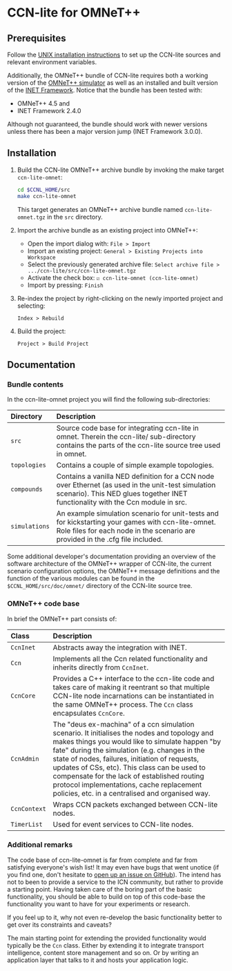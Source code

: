 # CCN-lite for OMNeT++

## Prerequisites

Follow the [UNIX installation instructions](README-unix.md) to set up the
CCN-lite sources and relevant environment variables.

Additionally, the OMNeT++ bundle of CCN-lite requires both a working version of
the [OMNeT++ simulator](https://omnetpp.org/) as well as an installed and built
version of the [INET Framework](https://inet.omnetpp.org/). Notice that the
bundle has been tested with:
* OMNeT++ 4.5 and
* INET Framework 2.4.0

Although not guaranteed, the bundle should work with newer versions unless there
has been a major version jump (INET Framework 3.0.0).

## Installation

1.  Build the CCN-lite OMNeT++ archive bundle by invoking the make target
    `ccn-lite-omnet`:

    ```bash
    cd $CCNL_HOME/src
    make ccn-lite-omnet
    ```

    This target generates an OMNeT++ archive bundle named `ccn-lite-omnet.tgz`
    in the `src` directory.

2.  Import the archive bundle as an existing project into OMNeT++:

    * Open the import dialog with: `File > Import`
    * Import an existing project: `General > Existing Projects into Workspace`
    * Select the previously generated archive file:
      `Select archive file > .../ccn-lite/src/ccn-lite-omnet.tgz`
    * Activate the check box: `☑ ccn-lite-omnet (ccn-lite-omnet)`
    * Import by pressing: `Finish`

3.  Re-index the project by right-clicking on the newly imported project and
    selecting:

    `Index > Rebuild`

4.  Build the project:

    `Project > Build Project`


## Documentation

### Bundle contents

In the ccn-lite-omnet project you will find the following sub-directories:

| Directory     | Description                                                  |
| :------------ | :------------------------------------------------------------|
| `src`         | Source code base for integrating ccn-lite in omnet. Therein the ccn-lite/ sub-directory contains the parts of the ccn-lite source tree used in omnet. |
| `topologies`  | Contains a couple of simple example topologies.              |
| `compounds`   | Contains a vanilla NED definition for a CCN node over Ethernet (as used in the unit-test simulation scenario). This NED glues together INET functionality with the Ccn module in src. |
| `simulations` | An example simulation scenario for unit-tests and for kickstarting your games with ccn-lite-omnet. Role files for each node in the scenario are provided in the .cfg file included. |


Some additional developer's documentation providing an overview of the software
architecture of the OMNeT++ wrapper of CCN-lite, the current scenario
configuration options, the OMNeT++ message definitions and the function of the
various modules can be found in the `$CCNL_HOME/src/doc/omnet/` directory of the
CCN-lite source tree.


### OMNeT++ code base

In brief the OMNeT++ part consists of:

| Class        | Description                                                   |
| :----------- | :-------------------------------------------------------------|
| `CcnInet`    | Abstracts away the integration with INET.                     |
| `Ccn`        | Implements all the Ccn related functionality and inherits directly from `CcnInet`. |
| `CcnCore`    | Provides a C++ interface to the ccn-lite code and takes care of making it reentrant so that multiple CCN-lite node incarnations can be instantiated in the same OMNeT++ process. The `Ccn` class encapsulates `CcnCore`. |
| `CcnAdmin`   | The "deus ex-machina" of a ccn simulation scenario. It initialises the nodes and topology and makes things you would like to simulate happen "by fate" during the simulation (e.g. changes in the state of nodes, failures, initiation of requests, updates of CSs, etc). This class can be used to compensate for the lack of established routing protocol implementations, cache replacement policies, etc. in a centralised and organised way. |
| `CcnContext` | Wraps CCN packets exchanged between CCN-lite nodes.           |
| `TimerList`  | Used for event services to CCN-lite nodes.                    |


### Additional remarks

The code base of ccn-lite-omnet is far from complete and far from satisfying
everyone's wish list! It may even have bugs that went unotice (if you find one,
don't hesitate to [open up an issue on GitHub](https://github.com/cn-uofbasel/ccn-lite/issues)).
The intend has not to been to provide a service to the ICN community, but rather
to provide a starting point. Having taken care of the boring part of the basic
functionality, you should be able to build on top of this code-base the
functionality you want to have for your experiments or research.

If you feel up to it, why not even re-develop the basic functionality better to
get over its constraints and caveats?

The main starting point for extending the provided functionality would typically
be the `Ccn` class. Either by extending it to integrate transport intelligence,
content store management and so on. Or by writing an application layer that
talks to it and hosts your application logic.
